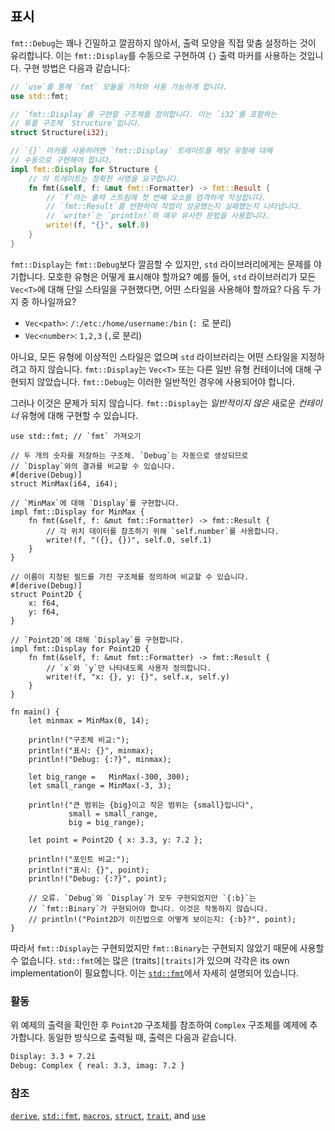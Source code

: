 ## 표시

`fmt::Debug`는 꽤나 긴밀하고 깔끔하지 않아서, 출력 모양을 직접
맞춤 설정하는 것이 유리합니다. 이는 `fmt::Display`를 수동으로 구현하여
`{}` 출력 마커를 사용하는 것입니다. 구현 방법은 다음과 같습니다:

```rust
// `use`를 통해 `fmt` 모듈을 가져와 사용 가능하게 합니다.
use std::fmt;

// `fmt::Display`를 구현할 구조체를 정의합니다. 이는 `i32`를 포함하는
// 튜플 구조체 `Structure`입니다.
struct Structure(i32);

// `{}` 마커를 사용하려면 `fmt::Display` 트레이트를 해당 유형에 대해
// 수동으로 구현해야 합니다.
impl fmt::Display for Structure {
    // 이 트레이트는 정확한 서명을 요구합니다.
    fn fmt(&self, f: &mut fmt::Formatter) -> fmt::Result {
        // `f`라는 출력 스트림에 첫 번째 요소를 엄격하게 작성합니다.
        // `fmt::Result`를 반환하여 작업이 성공했는지 실패했는지 나타냅니다.
        // `write!`는 `println!`와 매우 유사한 문법을 사용합니다.
        write!(f, "{}", self.0)
    }
}
```

`fmt::Display`는 `fmt::Debug`보다 깔끔할 수 있지만, `std` 라이브러리에게는
문제를 야기합니다. 모호한 유형은 어떻게 표시해야 할까요? 예를 들어,
`std` 라이브러리가 모든 `Vec<T>`에 대해 단일 스타일을 구현했다면,
어떤 스타일을 사용해야 할까요? 다음 두 가지 중 하나일까요?

* `Vec<path>`: `/:/etc:/home/username:/bin` (`: `로 분리)
* `Vec<number>`: `1,2,3` (`,`로 분리)

아니요, 모든 유형에 이상적인 스타일은 없으며 `std` 라이브러리는
어떤 스타일을 지정하려고 하지 않습니다. `fmt::Display`는 `Vec<T>` 또는
다른 일반 유형 컨테이너에 대해 구현되지 않았습니다. `fmt::Debug`는
이러한 일반적인 경우에 사용되어야 합니다.

그러나 이것은 문제가 되지 않습니다. `fmt::Display`는 *일반적이지 않은* 새로운
*컨테이너* 유형에 대해 구현할 수 있습니다.

```rust,editable
use std::fmt; // `fmt` 가져오기

// 두 개의 숫자를 저장하는 구조체. `Debug`는 자동으로 생성되므로
// `Display`와의 결과를 비교할 수 있습니다.
#[derive(Debug)]
struct MinMax(i64, i64);

// `MinMax`에 대해 `Display`를 구현합니다.
impl fmt::Display for MinMax {
    fn fmt(&self, f: &mut fmt::Formatter) -> fmt::Result {
        // 각 위치 데이터를 참조하기 위해 `self.number`를 사용합니다.
        write!(f, "({}, {})", self.0, self.1)
    }
}

// 이름이 지정된 필드를 가진 구조체를 정의하여 비교할 수 있습니다.
#[derive(Debug)]
struct Point2D {
    x: f64,
    y: f64,
}

// `Point2D`에 대해 `Display`를 구현합니다.
impl fmt::Display for Point2D {
    fn fmt(&self, f: &mut fmt::Formatter) -> fmt::Result {
        // `x`와 `y`만 나타내도록 사용자 정의합니다.
        write!(f, "x: {}, y: {}", self.x, self.y)
    }
}

fn main() {
    let minmax = MinMax(0, 14);

    println!("구조체 비교:");
    println!("표시: {}", minmax);
    println!("Debug: {:?}", minmax);

    let big_range =   MinMax(-300, 300);
    let small_range = MinMax(-3, 3);

    println!("큰 범위는 {big}이고 작은 범위는 {small}입니다", 
             small = small_range,
             big = big_range);

    let point = Point2D { x: 3.3, y: 7.2 };

    println!("포인트 비교:");
    println!("표시: {}", point);
    println!("Debug: {:?}", point);

    // 오류. `Debug`와 `Display`가 모두 구현되었지만 `{:b}`는
    // `fmt::Binary`가 구현되어야 합니다. 이것은 작동하지 않습니다.
    // println!("Point2D가 이진법으로 어떻게 보이는지: {:b}?", point);
}
```

따라서 `fmt::Display`는 구현되었지만 `fmt::Binary`는 구현되지 않았기 때문에
사용할 수 없습니다. `std::fmt`에는 많은 `[`traits`][traits]`가 있으며 각각은
its own implementation이 필요합니다. 이는 [`std::fmt`][fmt]에서 자세히 설명되어 있습니다.

### 활동

위 예제의 출력을 확인한 후 `Point2D` 구조체를 참조하여 `Complex` 구조체를 예제에 추가합니다. 동일한 방식으로 출력될 때, 출력은 다음과 같습니다.

```txt
Display: 3.3 + 7.2i
Debug: Complex { real: 3.3, imag: 7.2 }
```

### 참조

[`derive`][derive], [`std::fmt`][fmt], [`macros`][macros], [`struct`][structs],
[`trait`][traits], and [`use`][use]

[derive]: ../../trait/derive.md
[fmt]: https://doc.rust-lang.org/std/fmt/
[macros]: ../../macros.md
[structs]: ../../custom_types/structs.md
[traits]: https://doc.rust-lang.org/std/fmt/#formatting-traits
[use]: ../../mod/use.md
